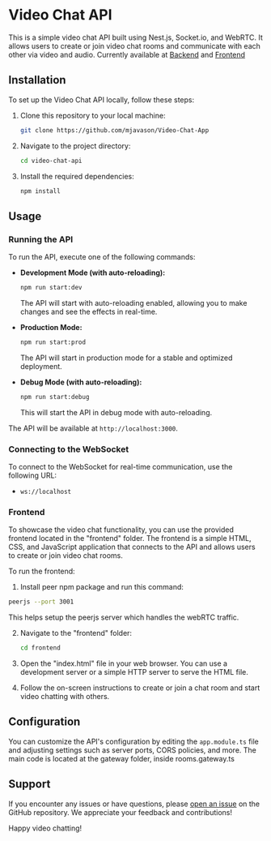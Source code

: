 # Video Chat API

This is a simple video chat API built using Nest.js, Socket.io, and WebRTC. It allows users to create or join video chat rooms and communicate with each other via video and audio. Currently available at [Backend](https://video-chat-api-duql.onrender.com) and [Frontend](https://video-chat-frontend-ux5u.onrender.com)

## Installation

To set up the Video Chat API locally, follow these steps:

1. Clone this repository to your local machine:

   ```bash
   git clone https://github.com/mjavason/Video-Chat-App
   ```

2. Navigate to the project directory:

   ```bash
   cd video-chat-api
   ```

3. Install the required dependencies:

   ```bash
   npm install
   ```

## Usage

### Running the API

To run the API, execute one of the following commands:

- **Development Mode (with auto-reloading):**

  ```bash
  npm run start:dev
  ```

  The API will start with auto-reloading enabled, allowing you to make changes and see the effects in real-time.

- **Production Mode:**

  ```bash
  npm run start:prod
  ```

  The API will start in production mode for a stable and optimized deployment.

- **Debug Mode (with auto-reloading):**

  ```bash
  npm run start:debug
  ```

  This will start the API in debug mode with auto-reloading.

The API will be available at `http://localhost:3000`.

### Connecting to the WebSocket

To connect to the WebSocket for real-time communication, use the following URL:

- `ws://localhost`

### Frontend

To showcase the video chat functionality, you can use the provided frontend located in the "frontend" folder. The frontend is a simple HTML, CSS, and JavaScript application that connects to the API and allows users to create or join video chat rooms.

To run the frontend:

1. Install peer npm package and run this command:

```bash
peerjs --port 3001
```

This helps setup the peerjs server which handles the webRTC traffic.

2. Navigate to the "frontend" folder:

   ```bash
   cd frontend
   ```

3. Open the "index.html" file in your web browser. You can use a development server or a simple HTTP server to serve the HTML file.

4. Follow the on-screen instructions to create or join a chat room and start video chatting with others.

## Configuration

You can customize the API's configuration by editing the `app.module.ts` file and adjusting settings such as server ports, CORS policies, and more. The main code is located at the gateway folder, inside rooms.gateway.ts

## Support

If you encounter any issues or have questions, please [open an issue](https://github.com/mjavason/Video-Chat-App/issues) on the GitHub repository. We appreciate your feedback and contributions!

Happy video chatting!
